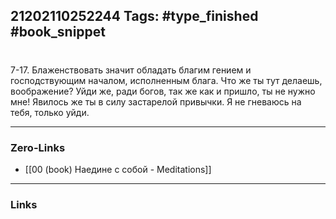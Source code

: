 21202110252244
Tags: #type_finished #book_snippet 
---
# 

 7-17. Блаженствовать  значит обладать благим гением и господствующим началом, исполненным блага. Что же ты тут делаешь, воображение? Уйди же, ради богов, так же как и пришло, ты не нужно мне! Явилось же ты в силу застарелой привычки. Я не гневаюсь на тебя, только уйди. 

---
### Zero-Links
 - [[00 (book) Наедине с собой - Meditations]]
---
### Links
